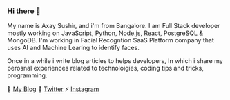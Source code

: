 ### Hi there 👋

My name is Axay Sushir, and i'm from Bangalore. I am Full Stack developer mostly working on JavaScript, Python, Node.js, React, PostgreSQL & MongoDB.
I'm working in Facial Recogntion SaaS Platform company that uses AI and Machine Learing to identify faces.

Once in a while i write blog articles to helps developers, In which i share my perosnal experiences related to technoloigies, coding tips and tricks, programming.

🌱 [My Blog](https://axay.hashnode.dev)
🧿 [Twitter](https://twitter.com/sushir_axay)
⚡ [Instagram](https://https://www.instagram.com/@axay_sushir)
<!--
**axaysushir/axaysushir** is a ✨ _special_ ✨ repository because its `README.md` (this file) appears on your GitHub profile.

Here are some ideas to get you started:

- 🔭 I’m currently working on ...
- 🌱 I’m currently learning ...
- 👯 I’m looking to collaborate on ...
- 🤔 I’m looking for help with ...
- 💬 Ask me about ...
- 📫 How to reach me: ...
- 😄 Pronouns: ...
- ⚡ Fun fact: ...
-->
